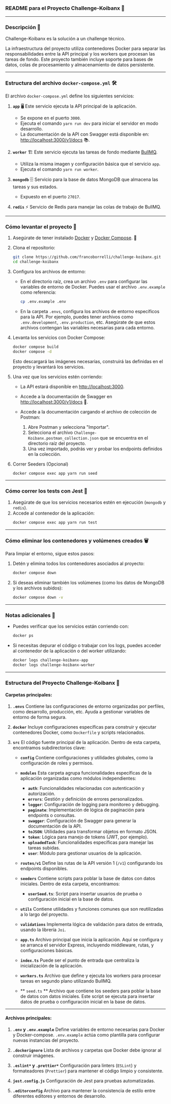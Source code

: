 ### **README para el Proyecto Challenge-Koibanx** 🚀

---

### **Descripción** 📄

Challenge-Koibanx es la solución a un challenge técnico.

La infraestructura del proyecto utiliza contenedores Docker para separar las responsabilidades entre la API principal y los workers que procesan las tareas de fondo. Este proyecto también incluye soporte para bases de datos, colas de procesamiento y almacenamiento de datos persistente.

---

### **Estructura del archivo `docker-compose.yml`** 🛠️

El archivo `docker-compose.yml` define los siguientes servicios:

1. **`app`** 🖥️
   Este servicio ejecuta la API principal de la aplicación.

   - Se expone en el puerto `3000`.
   - Ejecuta el comando `yarn run dev` para iniciar el servidor en modo desarrollo.
   - La documentación de la API con Swagger está disponible en: [http://localhost:3000/v1/docs](http://localhost:3000/v1/docs) 📚.

2. **`worker`** 🏗️
   Este servicio ejecuta las tareas de fondo mediante [BullMQ](https://docs.bullmq.io/).

   - Utiliza la misma imagen y configuración básica que el servicio `app`.
   - Ejecuta el comando `yarn run worker`.

3. **`mongodb`** 🗄️
   Servicio para la base de datos MongoDB que almacena las tareas y sus estados.

   - Expuesto en el puerto `27017`.

4. **`redis`** ⚡
   Servicio de Redis para manejar las colas de trabajo de BullMQ.

---

### **Cómo levantar el proyecto** 🚀

1. Asegúrate de tener instalado [Docker](https://www.docker.com/) y [Docker Compose](https://docs.docker.com/compose/). 🐳

2. Clona el repositorio:
   ```bash
   git clone https://github.com/francoborrelli/challenge-koibanx.git
   cd challenge-koibanx
   ```
3. Configura los archivos de entorno:

   - En el directorio raíz, crea un archivo `.env` para configurar las variables de entorno de Docker. Puedes usar el archivo `.env.example` como referencia:

     ```bash
     cp .env.example .env
     ```

   - En la carpeta `.envs`, configura los archivos de entorno específicos para la API. Por ejemplo, puedes tener archivos como `.env.development`, `.env.production`, etc. Asegúrate de que estos archivos contengan las variables necesarias para cada entorno.

4. Levanta los servicios con Docker Compose:

   ```bash
   docker compose build
   docker compose -d
   ```

   Esto descargará las imágenes necesarias, construirá las definidas en el proyecto y levantará los servicios.

5. Una vez que los servicios estén corriendo:

   - La API estará disponible en [http://localhost:3000](http://localhost:3000).
   - Accede a la documentación de Swagger en [http://localhost:3000/v1/docs](http://localhost:3000/v1/docs) 📖.
   - Accede a la documentación cargando el archivo de colección de Postman:

     1. Abre Postman y selecciona "Importar".
     2. Selecciona el archivo `Challenge-Koibanx.postman_collection.json` que se encuentra en el directorio raíz del proyecto.
     3. Una vez importado, podrás ver y probar los endpoints definidos en la colección.

6. Correr Seeders (Opcional)

   ```bash
   docker compose exec app yarn run seed
   ```

---

### **Cómo correr los tests con Jest** 🧪

1. Asegúrate de que los servicios necesarios estén en ejecución (`mongodb` y `redis`).
2. Accede al contenedor de la aplicación:
   ```bash
   docker compose exec app yarn run test
   ```

---

### **Cómo eliminar los contenedores y volúmenes creados** 🗑️

Para limpiar el entorno, sigue estos pasos:

1. Detén y elimina todos los contenedores asociados al proyecto:
   ```bash
   docker compose down
   ```
2. Si deseas eliminar también los volúmenes (como los datos de MongoDB y los archivos subidos):
   ```bash
   docker compose down -v
   ```

---

### **Notas adicionales** 📝

- Puedes verificar que los servicios están corriendo con:
  ```bash
  docker ps
  ```
- Si necesitas depurar el código o trabajar con los logs, puedes acceder al contenedor de la aplicación o del worker utilizando:
  ```bash
  docker logs challenge-koibanx-app
  docker logs challenge-koibanx-worker
  ```

---

### **Estructura del Proyecto Challenge-Koibanx** 📂

#### **Carpetas principales**:

1. **`.envs`**
   Contiene las configuraciones de entorno organizadas por perfiles, como desarrollo, producción, etc. Ayuda a gestionar variables de entorno de forma segura.

2. **`docker`**
   Incluye configuraciones específicas para construir y ejecutar contenedores Docker, como `Dockerfile` y scripts relacionados.

3. **`src`**
   El código fuente principal de la aplicación. Dentro de esta carpeta, encontramos subdirectorios clave:

   - **`config`**
     Contiene configuraciones y utilidades globales, como la configuración de roles y permisos.

   - **`modules`**
     Esta carpeta agrupa funcionalidades específicas de la aplicación organizadas como módulos independientes:

     - **`auth`**: Funcionalidades relacionadas con autenticación y autorización.
     - **`errors`**: Gestión y definición de errores personalizados.
     - **`logger`**: Configuración de logging para monitoreo y debugging.
     - **`paginate`**: Implementación de lógica de paginación para endpoints o consultas.
     - **`swagger`**: Configuración de Swagger para generar la documentación de la API.
     - **`toJSON`**: Utilidades para transformar objetos en formato JSON.
     - **`token`**: Lógica para manejo de tokens (JWT, por ejemplo).
     - **`uploadedTask`**: Funcionalidades específicas para manejar las tareas subidas.
     - **`user`**: Módulo para gestionar usuarios de la aplicación.

   - **`routes/v1`**
     Define las rutas de la API versión 1 (`/v1`) configurando los endpoints disponibles.

   - **`seeders`**
     Contiene scripts para poblar la base de datos con datos iniciales. Dentro de esta carpeta, encontramos:

     - **`userSeed.ts`**: Script para insertar usuarios de prueba o configuración inicial en la base de datos.

   - **`utils`**
     Contiene utilidades y funciones comunes que son reutilizadas a lo largo del proyecto.

   - **`validations`**
     Implementa lógica de validación para datos de entrada, usando la librería `Joi`.

   - **`app.ts`**
     Archivo principal que inicia la aplicación. Aquí se configura y se arranca el servidor Express, incluyendo middleware, rutas, y configuraciones básicas.

   - **`index.ts`**
     Puede ser el punto de entrada que centraliza la inicialización de la aplicación.

   - **`workers.ts`**
     Archivo que define y ejecuta los workers para procesar tareas en segundo plano utilizando BullMQ.

   - ** `seed.ts` **
     Archivo que contiene los seeders para poblar la base de datos con datos iniciales. Este script se ejecuta para insertar datos de prueba o configuración inicial en la base de datos.

---

#### **Archivos principales**:

1. **`.env` y `.env.example`**
   Define variables de entorno necesarias para Docker y Docker-compose. `.env.example` actúa como plantilla para configurar nuevas instancias del proyecto.

2. **`.dockerignore`**
   Lista de archivos y carpetas que Docker debe ignorar al construir imágenes.

3. **`.eslint*` y `.prettier*`**
   Configuración para linters (`ESLint`) y formateadores (`Prettier`) para mantener el código limpio y consistente.

4. **`jest.config.js`**
   Configuración de Jest para pruebas automatizadas.

5. **`.editorconfig`**
   Archivo para mantener la consistencia de estilo entre diferentes editores y entornos de desarrollo.
